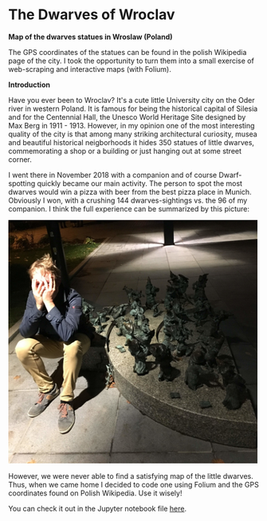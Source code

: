 
# The Dwarves of Wroclav

__Map of the dwarves statues in Wroslaw (Poland)__

The GPS coordinates of the statues can be found in the polish Wikipedia page of 
the city. I took the opportunity to turn them into a small exercise of 
web-scraping and interactive maps (with Folium).

__Introduction__

Have you ever been to Wroclav? It's a cute little University city on the Oder river in western Poland. It is famous for being the historical capital of Silesia and for the Centennial Hall, the Unesco World Heritage Site designed by Max Berg in 1911 - 1913. However, in my opinion one of the most interesting quality of the city is that among many striking architectural curiosity, musea and beautiful historical neigborhoods it hides 350 statues of little dwarves, commemorating a shop or a building or just hanging out at some street corner. 

I went there in November 2018 with a companion and of course Dwarf-spotting quickly became our main activity. The person to spot the most dwarves would win a pizza with beer from the best pizza place in Munich. Obviously I won, with a crushing 144 dwarves-sightings vs. the 96 of my companion. I think the full experience can be summarized by this picture:

<img src="IMG_4298.jpeg" alt="Drawing" width="500"/>


However, we were never able to find a satisfying map of the little dwarves. Thus, when we came home I decided to code one using Folium and the GPS coordinates found on Polish Wikipedia. Use it wisely!

You can check it out in the Jupyter notebook file [here](https://github.com/blinda/Maps/blob/master/Dwarves_of_Wroclav.ipynb).
